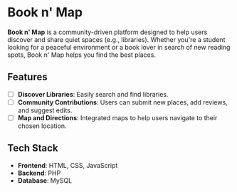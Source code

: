 # Book n' Map

**Book n' Map** is a community-driven platform designed to help users discover and share quiet spaces (e.g., libraries). Whether you're a student looking for a peaceful environment 
or a book lover in search of new reading spots, Book n' Map helps you find the best places.

## Features
- [ ] **Discover Libraries**: Easily search and find libraries.
- [ ] **Community Contributions**: Users can submit new places, add reviews, and suggest edits.
- [ ] **Map and Directions**: Integrated maps to help users navigate to their chosen location.

## Tech Stack
- **Frontend**: HTML, CSS, JavaScript
- **Backend**: PHP
- **Database**: MySQL

